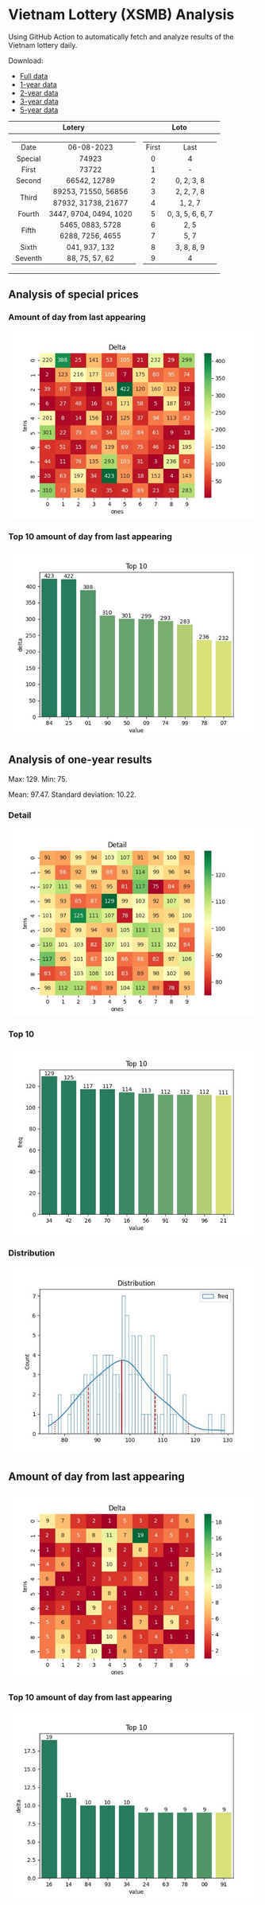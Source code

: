 # Vietnam Lottery (XSMB) Analysis

Using GitHub Action to automatically fetch and analyze results of the Vietnam lottery daily.

Download:

* [Full data](https://raw.githubusercontent.com/khiemdoan/vietnam-lottery-xsmb-analysis/main/results/xsmb.csv)
* [1-year data](https://raw.githubusercontent.com/khiemdoan/vietnam-lottery-xsmb-analysis/main/results/xsmb_1_year.csv)
* [2-year data](https://raw.githubusercontent.com/khiemdoan/vietnam-lottery-xsmb-analysis/main/results/xsmb_2_year.csv)
* [3-year data](https://raw.githubusercontent.com/khiemdoan/vietnam-lottery-xsmb-analysis/main/results/xsmb_3_year.csv)
* [5-year data](https://raw.githubusercontent.com/khiemdoan/vietnam-lottery-xsmb-analysis/main/results/xsmb_5_year.csv)

| Lotery      | Loto |
| :-----------: | :-----------: |
| <table><tr><td>Date</td><td>06-08-2023</td></tr><tr><td>Special</td><td>74923</td></tr><tr><td>First</td><td>73722</td></tr><tr><td>Second</td><td>66542, 12789</td></tr><tr><td rowspan="2">Third</td><td>89253, 71550, 56856</td></tr><tr><td>87932, 31738, 21677</td></tr><tr><td>Fourth</td><td>3447, 9704, 0494, 1020</td></tr><tr><td rowspan="2">Fifth</td><td>5465, 0883, 5728</td></tr><tr><td>6288, 7256, 4655</td></tr><tr><td>Sixth</td><td>041, 937, 132</td></tr><tr><td>Seventh</td><td>88, 75, 57, 62</td></tr></table> | <table><tr><td>First</td><td>Last</td></tr><tr><td>0</td><td>4</td></tr><tr><td>1</td><td>-</td></tr><tr><td>2</td><td>0, 2, 3, 8</td></tr><tr><td>3</td><td>2, 2, 7, 8</td></tr><tr><td>4</td><td>1, 2, 7</td></tr><tr><td>5</td><td>0, 3, 5, 6, 6, 7</td></tr><tr><td>6</td><td>2, 5</td></tr><tr><td>7</td><td>5, 7</td></tr><tr><td>8</td><td>3, 8, 8, 9</td></tr><tr><td>9</td><td>4</td></tr></table> |


<h2>Analysis of special prices</h2>

<h3>Amount of day from last appearing</h3>

![Delta](images/special_delta.jpg)

<h3>Top 10 amount of day from last appearing</h3>

![Delta top 10](images/special_delta_top_10.jpg)

<h2>Analysis of one-year results</h2>

Max: 129. Min: 75.

Mean: 97.47. Standard deviation: 10.22.

<h3>Detail</h3>

![Detail](images/heatmap.jpg)

<h3>Top 10</h3>

![Top 10](images/top-10.jpg)

<h3>Distribution</h3>

![Distribution](images/distribution.jpg)

<h2>Amount of day from last appearing</h2>

![Delta](images/delta.jpg)

<h3>Top 10 amount of day from last appearing</h3>

![Delta top 10](images/delta_top_10.jpg)